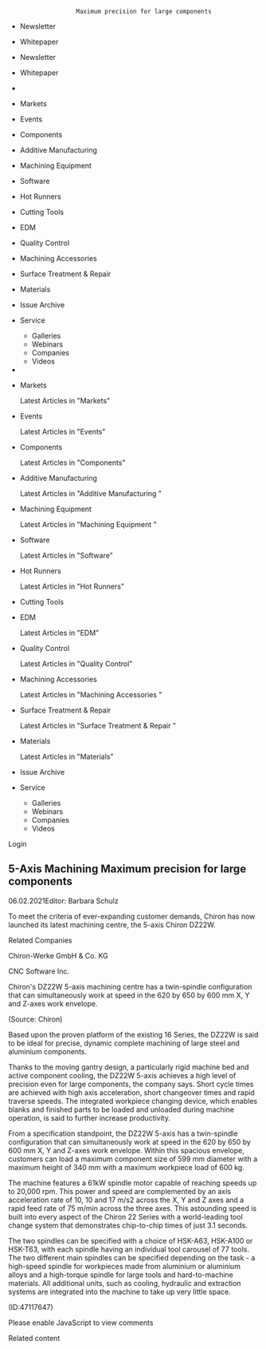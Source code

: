                        Maximum precision for large components      

*   Newsletter
*   Whitepaper

*   Newsletter
*   Whitepaper

*   
*   Markets
*   Events
*   Components
*   Additive Manufacturing
*   Machining Equipment
*   Software
*   Hot Runners
*   Cutting Tools
*   EDM
*   Quality Control
*   Machining Accessories
*   Surface Treatment & Repair
*   Materials
*   Issue Archive
*   Service
    *   Galleries
    *   Webinars
    *   Companies
    *   Videos

*   
*   Markets
    
    Latest Articles in "Markets"
    
      
    
      
    
      
    
      
    
*   Events
    
    Latest Articles in "Events"
    
      
    
      
    
      
    
      
    
*   Components
    
    Latest Articles in "Components"
    
      
    
      
    
      
    
      
    
*   Additive Manufacturing
    
    Latest Articles in "Additive Manufacturing "
    
      
    
      
    
      
    
      
    
*   Machining Equipment
    
    Latest Articles in "Machining Equipment "
    
      
    
      
    
      
    
      
    
*   Software
    
    Latest Articles in "Software"
    
      
    
      
    
      
    
      
    
*   Hot Runners
    
    Latest Articles in "Hot Runners"
    
      
    
      
    
      
    
      
    
*   Cutting Tools
*   EDM
    
    Latest Articles in "EDM"
    
      
    
      
    
      
    
      
    
*   Quality Control
    
    Latest Articles in "Quality Control"
    
      
    
      
    
      
    
      
    
*   Machining Accessories
    
    Latest Articles in "Machining Accessories "
    
      
    
      
    
      
    
      
    
*   Surface Treatment & Repair
    
    Latest Articles in "Surface Treatment & Repair "
    
      
    
      
    
      
    
      
    
*   Materials
    
    Latest Articles in "Materials"
    
      
    
      
    
      
    
      
    
*   Issue Archive
*   Service
    
    *   Galleries
    *   Webinars
    *   Companies
    *   Videos
    

Login

5-Axis Machining Maximum precision for large components
-------------------------------------------------------

06.02.2021Editor: Barbara Schulz

To meet the criteria of ever-expanding customer demands, Chiron has now launched its latest machining centre, the 5-axis Chiron DZ22W.

Related Companies

Chiron-Werke GmbH & Co. KG

CNC Software Inc.

Chiron's DZ22W 5-axis machining centre has a twin-spindle configuration that can simultaneously work at speed in the 620 by 650 by 600 mm X, Y and Z-axes work envelope.

(Source: Chiron)

Based upon the proven platform of the existing 16 Series, the DZ22W is said to be ideal for precise, dynamic complete machining of large steel and aluminium components.

Thanks to the moving gantry design, a particularly rigid machine bed and active component cooling, the DZ22W 5-axis achieves a high level of precision even for large components, the company says. Short cycle times are achieved with high axis acceleration, short changeover times and rapid traverse speeds. The integrated workpiece changing device, which enables blanks and finished parts to be loaded and unloaded during machine operation, is said to further increase productivity.

  

From a specification standpoint, the DZ22W 5-axis has a twin-spindle configuration that can simultaneously work at speed in the 620 by 650 by 600 mm X, Y and Z-axes work envelope. Within this spacious envelope, customers can load a maximum component size of 599 mm diameter with a maximum height of 340 mm with a maximum workpiece load of 600 kg.

The machine features a 61kW spindle motor capable of reaching speeds up to 20,000 rpm. This power and speed are complemented by an axis acceleration rate of 10, 10 and 17 m/s2 across the X, Y and Z axes and a rapid feed rate of 75 m/min across the three axes. This astounding speed is built into every aspect of the Chiron 22 Series with a world-leading tool change system that demonstrates chip-to-chip times of just 3.1 seconds.

The two spindles can be specified with a choice of HSK-A63, HSK-A100 or HSK-T63, with each spindle having an individual tool carousel of 77 tools. The two different main spindles can be specified depending on the task - a high-speed spindle for workpieces made from aluminium or aluminium alloys and a high-torque spindle for large tools and hard-to-machine materials. All additional units, such as cooling, hydraulic and extraction systems are integrated into the machine to take up very little space.

(ID:47117647)

Please enable JavaScript to view comments

Related content